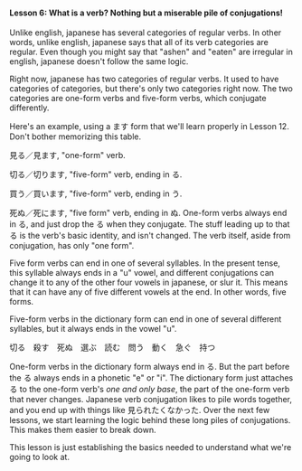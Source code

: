 
#### Lesson 6: What is a verb? Nothing but a miserable pile of conjugations!


Unlike english, japanese has several categories of regular verbs. In other words, unlike english, japanese says that all of its verb categories are regular. Even though you might say that "ashen" and "eaten" are irregular in english, japanese doesn't follow the same logic.


Right now, japanese has two categories of regular verbs. It used to have categories of categories, but there's only two categories right now. The two categories are one-form verbs and five-form verbs, which conjugate differently.


Here's an example, using a ます form that we'll learn properly in Lesson 12. Don't bother memorizing this table.


見る／見ます, "one-form" verb.  

切る／切ります, "five-form" verb, ending in る.  

買う／買います, "five-form" verb, ending in う.  

死ぬ／死にます, "five form" verb, ending in ぬ.
One-form verbs always end in る, and just drop the る when they conjugate. The stuff leading up to that る is the verb's basic identity, and isn't changed. The verb itself, aside from conjugation, has only "one form".


Five form verbs can end in one of several syllables. In the present tense, this syllable always ends in a "u" vowel, and different conjugations can change it to any of the other four vowels in japanese, or slur it. This means that it can have any of five different vowels at the end. In other words, five forms.


Five-form verbs in the dictionary form can end in one of several different syllables, but it always ends in the vowel "u".


切る　殺す　死ぬ　選ぶ　読む　問う　動く　急ぐ　持つ

One-form verbs in the dictionary form always end in る. But the part before the る always ends in a phonetic "e" or "i". The dictionary form just attaches る to the one-form verb's *one and only base*, the part of the one-form verb that never changes.
Japanese verb conjugation likes to pile words together, and you end up with things like 見られたくなかった. Over the next few lessons, we start learning the logic behind these long piles of conjugations. This makes them easier to break down.


This lesson is just establishing the basics needed to understand what we're going to look at.






